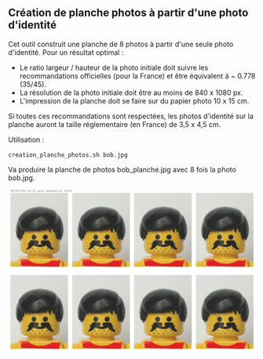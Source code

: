 ## Création de planche photos à partir d'une photo d'identité

Cet outil construit une planche de 8 photos à partir d'une seule photo d'identité. Pour un résultat optimal :

* Le ratio largeur / hauteur de la photo initiale doit suivre les recommandations officielles (pour la France) et être équivalent à ~ 0.778 (35/45).
* La résolution de la photo initiale doit être au moins de 840 x 1080 px.
* L'impression de la planche doit se faire sur du papier photo 10 x 15 cm.

Si toutes ces recommandations sont respectées, les photos d'identité sur la planche auront la taille réglementaire (en France) de 3,5 x 4,5 cm.

Utilisation :

	creation_planche_photos.sh bob.jpg

Va produire la planche de photos bob_planche.jpg avec 8 fois la photo bob.jpg. 

![Planche de photos avec bob](bob_planche.jpg)
